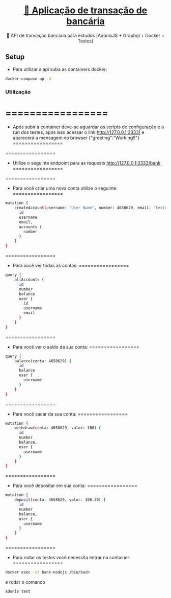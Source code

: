 <h1 align="center">
    <a href="#">🔗 Aplicação de transação de bancária </a>
</h1>

<p align="center">🚀 API de transação bancária para estudos (AdonisJS + Graphql + Docker + Testes) </p>

## Setup

- Para utilizar a api suba as containers docker:
```bash
docker-compose up -d
```

### Utilização
=================
=================
- Após subir a container deve-se aguardar os scripts de configuração e o run dos testes, após isso acessar o link http://127.0.0.1:3333] e aparecerá a mensagem no browser {"greeting":"Working!!"}
=================

=================
- Utilize o seguinte endpoint para as requests http://127.0.0.1:3333/bank
=================

=================
- Para você criar uma nova conta utilize o seguinte:
=================
```bash
mutation {
    createAccount(username: "User Name", number: 4658629, email: "teste@email.com", password: "123456") {
      id
      username
      email,
      accounts {
        number
      }
    }
}
```
=================
- Para você ver todas as contas:
=================
```bash
query {
    allAccounts {
      id
      number
      balance
      user {
        id
        username
        email
      }
    }
}
```
=================
- Para você ver o saldo da sua conta:
=================
```bash
query {
    balance(conta: 4658629) {
      id
      balance
      user {
        username
      }
    }
}
```
=================
- Para você sacar da sua conta:
=================
```bash
mutation {
    withdraw(conta: 4658629, valor: 100) {
      id
      number
      balance,
      user {
        username
      }
    }
}
```
=================
- Para você depositar em sua conta:
=================
```bash
mutation {
    deposit(conta: 4658629, valor: 100.30) {
      id
      number
      balance,
      user {
        username
      }
    }
}
```

=================
- Para rodar os testes você necessita entrar na container:
=================
```bash
docker exec -it bank-nodejs /bin/bash
```
e rodar o comando
```bash
adonis test
```